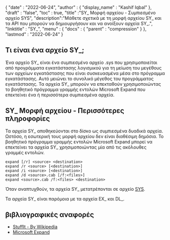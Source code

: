 {
  "date" : "2022-06-24",
  "author" : {
    "display_name" : "Kashif Iqbal"
},
  "draft" : "false",
  "toc" : true,
  "title" :"SY_ Μορφή αρχείου - Συμπιεσμένο αρχείο SYS",
  "description":"Μάθετε σχετικά με τη μορφή αρχείου SY_ και τα API που μπορούν να δημιουργήσουν και να ανοίξουν αρχεία SY_.",
  "linktitle" : "SY_",
  "menu" : {
    "docs" : {
      "parent" : "compression"
}
},
  "lastmod" : "2022-06-24"
}

## Τι είναι ένα αρχείο SY_;

Ένα αρχείο SY_ είναι ένα συμπιεσμένο αρχείο .sys που χρησιμοποιείται από προγράμματα εγκατάστασης λογισμικού για τη μείωση του μεγέθους των αρχείων εγκατάστασης που είναι συσκευασμένα μέσα στο πρόγραμμα εγκατάστασης. Αυτό μειώνει το συνολικό μέγεθος του προγράμματος εγκατάστασης. Τα αρχεία SY_ μπορούν να επεκταθούν χρησιμοποιώντας το βοηθητικό πρόγραμμα γραμμής εντολών Microsoft Expand που επεκτείνει ένα ή περισσότερα συμπιεσμένα αρχεία.

## SY_ Μορφή αρχείου - Περισσότερες πληροφορίες

Τα αρχεία SY_ αποθηκεύονται στο δίσκο ως συμπιεσμένα δυαδικά αρχεία. Ωστόσο, η εσωτερική τους μορφή αρχείου δεν είναι διαθέσιμη δημόσια. Το βοηθητικό πρόγραμμα γραμμής εντολών Microsoft Expand μπορεί να επεκτείνει τα αρχεία SY_ χρησιμοποιώντας μία από τις ακόλουθες γραμμές εντολών.

```
expand [/r] <source> <destination>
expand /r <source> [<destination>]
expand /i <source> [<destination>]
expand /d <source>.cab [/f:<files>]
expand <source>.cab /f:<files> <destination>
```
Όταν αναπτυχθούν, τα αρχεία SY_ μετατρέπονται σε αρχείο [SYS](/system/sys/).

Τα αρχεία SY_ είναι παρόμοια με τα αρχεία EX_ και DL_.

## βιβλιογραφικές αναφορές

* [StuffIt - By Wikipedia](https://en.wikipedia.org/wiki/StuffIt)
* [Microsoft Expand](https://learn.microsoft.com/en-us/windows-server/administration/windows-commands/expand)

